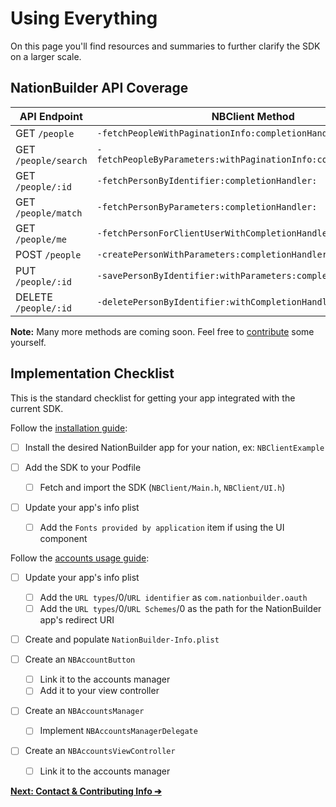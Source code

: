 # Using Everything

On this page you'll find resources and summaries to further clarify the SDK on a
larger scale.

## NationBuilder API Coverage

|     API Endpoint     |                         NBClient Method                          |
|----------------------|------------------------------------------------------------------|
| GET `/people`        | `-fetchPeopleWithPaginationInfo:completionHandler:`              |
| GET `/people/search` | `-fetchPeopleByParameters:withPaginationInfo:completionHandler:` |
| GET `/people/:id`    | `-fetchPersonByIdentifier:completionHandler:`                    |
| GET `/people/match`  | `-fetchPersonByParameters:completionHandler:`                    |
| GET `/people/me`     | `-fetchPersonForClientUserWithCompletionHandler:`                |
| POST `/people`       | `-createPersonWithParameters:completionHandler:`                 |
| PUT `/people/:id`    | `-savePersonByIdentifier:withParameters:completionHandler:`      |
| DELETE `/people/:id` | `-deletePersonByIdentifier:withCompletionHandler:`               |

__Note:__ Many more methods are coming soon. Feel free to [contribute][] some yourself.

## Implementation Checklist

This is the standard checklist for getting your app integrated with the current
SDK.

Follow the [installation guide][]:

- [ ] Install the desired NationBuilder app for your nation, ex: `NBClientExample`

- [ ] Add the SDK to your Podfile
  - [ ] Fetch and import the SDK (`NBClient/Main.h`, `NBClient/UI.h`)

- [ ] Update your app's info plist
  - [ ] Add the `Fonts provided by application` item if using the UI component

Follow the [accounts usage guide][]:

- [ ] Update your app's info plist
  - [ ] Add the `URL types`/0/`URL identifier` as `com.nationbuilder.oauth`
  - [ ] Add the `URL types`/0/`URL Schemes`/0 as the path for the NationBuilder 
        app's redirect URI

- [ ] Create and populate `NationBuilder-Info.plist`

- [ ] Create an `NBAccountButton`
  - [ ] Link it to the accounts manager
  - [ ] Add it to your view controller

- [ ] Create an `NBAccountsManager`
  - [ ] Implement `NBAccountsManagerDelegate`

- [ ] Create an `NBAccountsViewController`
  - [ ] Link it to the accounts manager

__[Next: Contact & Contributing Info ➔][contribute]__

[contribute]: ../../CONTRIBUTING.md
[installation guide]: Installing.md
[accounts usage guide]: Using-Accounts.md
